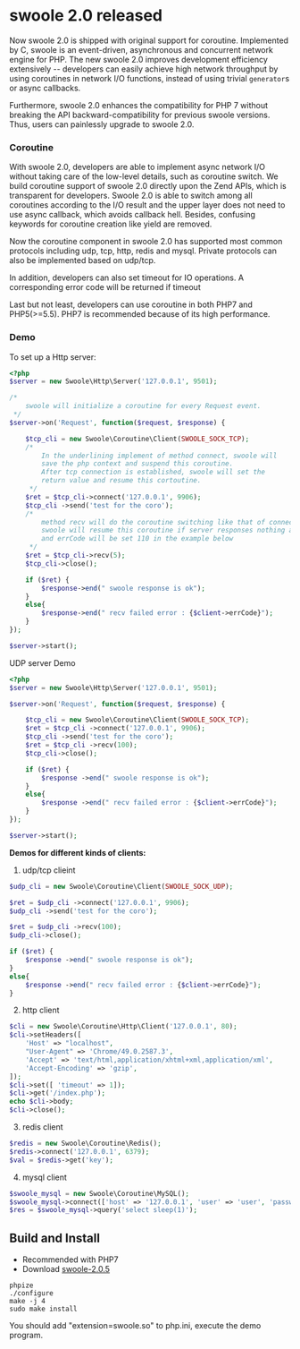 # swoole 2.0 released
Now swoole 2.0 is shipped with original support for coroutine. Implemented by C, swoole is an event-driven, asynchronous and concurrent network engine for PHP. The new swoole 2.0 improves development efficiency extensively -- developers can easily achieve high network throughput by using coroutines in network I/O functions, instead of using trivial `generator`s or async callbacks.

Furthermore, swoole 2.0 enhances the compatibility for PHP 7 without breaking the API backward-compatibility for previous swoole versions. Thus,  users can painlessly upgrade to swoole 2.0.

### Coroutine
With swoole 2.0, developers are able to implement async network I/O without taking care of the low-level details, such as coroutine switch.  We build  coroutine support of swoole 2.0 directly   upon the Zend APIs, which is transparent for developers. Swoole 2.0 is able to switch among all coroutines according to the I/O result and the upper layer does not need to use async callback, which avoids callback hell.  Besides, confusing keywords for coroutine creation like yield are removed.

Now the coroutine component in swoole 2.0 has supported most common protocols including udp, tcp, http, redis and mysql. Private protocols can also be implemented based on udp/tcp.

In addition, developers can also set timeout for IO operations. A corresponding error code will be returned if timeout

Last but not least, developers can use coroutine in both PHP7 and PHP5(>=5.5). PHP7 is recommended because of its high performance.

### Demo
To set up a Http server:

```php
<?php  
$server = new Swoole\Http\Server('127.0.0.1', 9501);

/*
    swoole will initialize a coroutine for every Request event.
 */
$server->on('Request', function($request, $response) {

    $tcp_cli = new Swoole\Coroutine\Client(SWOOLE_SOCK_TCP);
    /*
        In the underlining implement of method connect, swoole will 
        save the php context and suspend this coroutine.
        After tcp connection is established, swoole will set the 
        return value and resume this cortoutine.
     */
    $ret = $tcp_cli->connect('127.0.0.1', 9906);
    $tcp_cli ->send('test for the coro');
    /*
        method recv will do the coroutine switching like that of connection.
        swoole will resume this coroutine if server responses nothing after 5s
        and errCode will be set 110 in the example below
     */
    $ret = $tcp_cli->recv(5);
    $tcp_cli->close();

    if ($ret) {
        $response->end(" swoole response is ok");
    }
    else{
        $response->end(" recv failed error : {$client->errCode}");
    }
});

$server->start();
```

UDP server Demo

```php
<?php  
$server = new Swoole\Http\Server('127.0.0.1', 9501);

$server->on('Request', function($request, $response) {

    $tcp_cli = new Swoole\Coroutine\Client(SWOOLE_SOCK_TCP);
    $ret = $tcp_cli ->connect('127.0.0.1', 9906);
    $tcp_cli ->send('test for the coro');
    $ret = $tcp_cli ->recv(100);
    $tcp_cli->close();

    if ($ret) {
        $response ->end(" swoole response is ok");
    }
    else{
        $response ->end(" recv failed error : {$client->errCode}");
    }
});

$server->start();
```

**Demos for different kinds of clients:**

1. udp/tcp clieint

```php
$udp_cli = new Swoole\Coroutine\Client(SWOOLE_SOCK_UDP);

$ret = $udp_cli ->connect('127.0.0.1', 9906);
$udp_cli ->send('test for the coro');

$ret = $udp_cli ->recv(100);
$udp_cli->close();

if ($ret) {
    $response ->end(" swoole response is ok");
}
else{
    $response ->end(" recv failed error : {$client->errCode}");
}
```

2. http client

```php
$cli = new Swoole\Coroutine\Http\Client('127.0.0.1', 80);
$cli->setHeaders([
    'Host' => "localhost",
    "User-Agent" => 'Chrome/49.0.2587.3',
    'Accept' => 'text/html,application/xhtml+xml,application/xml',
    'Accept-Encoding' => 'gzip',
]);
$cli->set([ 'timeout' => 1]);
$cli->get('/index.php');
echo $cli->body;  
$cli->close();
```
3. redis client
```php
$redis = new Swoole\Coroutine\Redis();
$redis->connect('127.0.0.1', 6379);
$val = $redis->get('key');
```

4. mysql client
```php
$swoole_mysql = new Swoole\Coroutine\MySQL();
$swoole_mysql->connect(['host' => '127.0.0.1', 'user' => 'user', 'password' => 'pass', 'database' => 'test']);
$res = $swoole_mysql->query('select sleep(1)');
```

## Build and Install
* Recommended with PHP7
* Download [swoole-2.0.5](https://github.com/swoole/swoole-src/releases/tag/v2.0.5)

```shell
phpize
./configure 
make -j 4
sudo make install
```
You should add "extension=swoole.so" to php.ini, execute the demo program.

